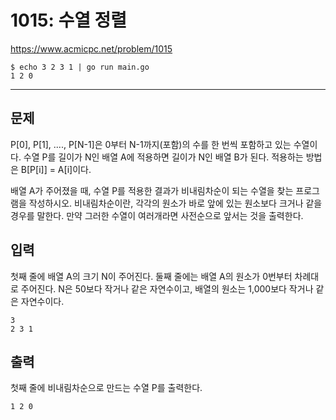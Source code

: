 # 1015: 수열 정렬

https://www.acmicpc.net/problem/1015

```
$ echo 3 2 3 1 | go run main.go
1 2 0
```

---

## 문제

P[0], P[1], ...., P[N-1]은 0부터 N-1까지(포함)의 수를 한 번씩 포함하고 있는
수열이다. 수열 P를 길이가 N인 배열 A에 적용하면 길이가 N인 배열 B가 된다.
적용하는 방법은 B[P[i]] = A[i]이다.

배열 A가 주어졌을 때, 수열 P를 적용한 결과가 비내림차순이 되는 수열을 찾는
프로그램을 작성하시오. 비내림차순이란, 각각의 원소가 바로 앞에 있는 원소보다
크거나 같을 경우를 말한다. 만약 그러한 수열이 여러개라면 사전순으로 앞서는 것을
출력한다.

## 입력

첫째 줄에 배열 A의 크기 N이 주어진다. 둘째 줄에는 배열 A의 원소가 0번부터
차례대로 주어진다. N은 50보다 작거나 같은 자연수이고, 배열의 원소는 1,000보다
작거나 같은 자연수이다.

```
3
2 3 1
```

## 출력

첫째 줄에 비내림차순으로 만드는 수열 P를 출력한다.

```
1 2 0
```
